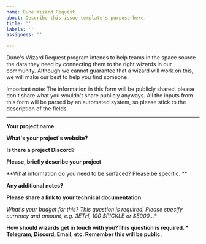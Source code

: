 ```yaml
---
name: Dune Wizard Request
about: Describe this issue template's purpose here.
title: ''
labels: ''
assignees: ''

---
```


Dune's Wizard Request program intends to help teams in the space source the data they need by connecting them to the right wizards in our community. Although we cannot guarantee that a wizard will work on this, we will make our best to help you find someone.

Important note: The information in this form will be publicly shared, please don't share what you wouldn't share publicly anyways. All the inputs from this form will be parsed by an automated system, so please stick to the description of the fields.

---

**Your project name**


**What's your project's website?**


**Is there a project Discord?**


**Please, briefly describe your project**


**What information do you need to be surfaced? Please be specific. **


**Any additional notes?**


**Please share a link to your technical documentation**


**What's your budget for this? This question is required.*
Please specify currency and amount, e.g. 3ETH, 100 $PICKLE or $5000...**


**How should wizards get in touch with you?This question is required. *
Telegram, Discord, Email, etc. Remember this will be public.**
